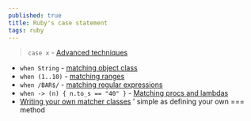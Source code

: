 ```yaml
---
published: true
title: Ruby's case statement
tags: ruby
---
```

> `case x` - [Advanced techniques](https://www.honeybadger.io/blog/rubys-case-statement-advanced-techniques/)
- `when String` - [matching object class](https://www.honeybadger.io/blog/rubys-case-statement-advanced-techniques/#matching-ranges-in-case-statements)  
- `when (1..10)` -  [matching ranges](https://www.honeybadger.io/blog/rubys-case-statement-advanced-techniques/#matching-ranges-in-case-statements)
- `when /BAR$/` - [matching regular expressions](https://www.honeybadger.io/blog/rubys-case-statement-advanced-techniques/#matching-regular-expressions-with-case-statements)
- `when -> (n) { n.to_s == "40" }` - [Matching procs and lambdas](https://www.honeybadger.io/blog/rubys-case-statement-advanced-techniques/#matching-procs-and-lambdas)
- [Writing your own matcher classes](https://www.honeybadger.io/blog/rubys-case-statement-advanced-techniques/#writing-your-own-matcher-classes)
	' simple as defining your own === method
